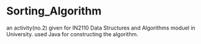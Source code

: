 # Sorting_Algorithm
an activity(no.2) given for IN2110 Data Structures and Algorithms moduel in University.
used Java for constructing the algorithm.
